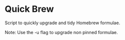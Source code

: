 Quick Brew
========================

Script to quickly upgrade and tidy Homebrew formulae.

Note: Use the -u flag to upgrade non pinned formulae.

